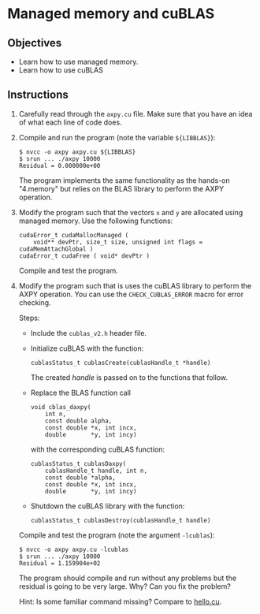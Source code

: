 # Managed memory and cuBLAS

## Objectives

 - Learn how to use managed memory.
 - Learn how to use cuBLAS

## Instructions

 1. Carefully read through the `axpy.cu` file. Make sure that you have an idea
    of what each line of code does.

 2. Compile and run the program (note the variable `${LIBBLAS}`):
 
    ```
    $ nvcc -o axpy axpy.cu ${LIBBLAS}
    $ srun ... ./axpy 10000
    Residual = 0.000000e+00
    ```
    
    The program implements the same functionality as the hands-on "4.memory" but
    relies on the BLAS library to perform the AXPY operation.

 3. Modify the program such that the vectors `x` and `y` are allocated using
    managed memory. Use the following functions:
    
    ```
    cudaError_t cudaMallocManaged ( 
        void** devPtr, size_t size, unsigned int flags = cudaMemAttachGlobal )
    cudaError_t cudaFree ( void* devPtr )
    ```
    
    Compile and test the program.

 4. Modify the program such that is uses the cuBLAS library to perform the AXPY
    operation. You can use the `CHECK_CUBLAS_ERROR` macro for error checking.
    
    Steps:
    
     - Include the `cublas_v2.h` header file.

     - Initialize cuBLAS with the function:
       
       ```
       cublasStatus_t cublasCreate(cublasHandle_t *handle)
       ```
       
       The created *handle* is passed on to the functions that follow.
     
     - Replace the BLAS function call
       
       ```
       void cblas_daxpy(
           int n,
           const double alpha,
           const double *x, int incx,
           double       *y, int incy)
       ```
       
       with the corresponding cuBLAS function:
       
       ```
       cublasStatus_t cublasDaxpy(
           cublasHandle_t handle, int n,
           const double *alpha,
           const double *x, int incx,
           double       *y, int incy)
       ```
       
     - Shutdown the cuBLAS library with the function:
     
       ```
       cublasStatus_t cublasDestroy(cublasHandle_t handle)
       ```
    
    Compile and test the program (note the argument `-lcublas`):
    
    ```
    $ nvcc -o axpy axpy.cu -lcublas
    $ srun ... ./axpy 10000
    Residual = 1.159904e+02
    ```
    
    The program should compile and run without any problems but the residual is
    going to be very large. Why? Can you fix the problem?
    
    Hint: Is some familiar command missing? Compare to
    [hello.cu](../1.compiling/hello.cu).
